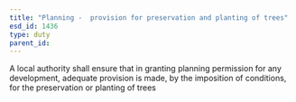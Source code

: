 ```yaml
---
title: "Planning -  provision for preservation and planting of trees"
esd_id: 1436
type: duty
parent_id:  
---
```


A local authority shall ensure that in granting planning permission for any development, adequate provision is made, by the imposition of conditions, for the preservation or planting of trees

